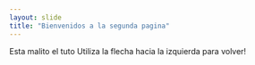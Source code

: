 ```yaml
---
layout: slide
title: "Bienvenidos a la segunda pagina"
---
```

Esta malito el tuto
Utiliza la flecha hacia la izquierda para volver!
